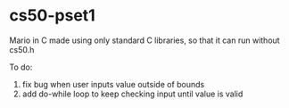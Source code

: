 # cs50-pset1

Mario in C made using only standard C libraries, so that it can run without cs50.h

To do:
1. fix bug when user inputs value outside of bounds
2. add do-while loop to keep checking input until value is valid
